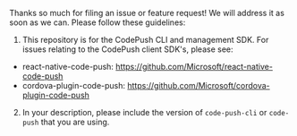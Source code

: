 Thanks so much for filing an issue or feature request! We will address it as soon as we can. Please follow these guidelines:

1. This repository is for the CodePush CLI and management SDK. For issues relating to the CodePush client SDK's, please see:
  * react-native-code-push: https://github.com/Microsoft/react-native-code-push
  * cordova-plugin-code-push: https://github.com/Microsoft/cordova-plugin-code-push
2. In your description, please include the version of `code-push-cli` or `code-push` that you are using.
